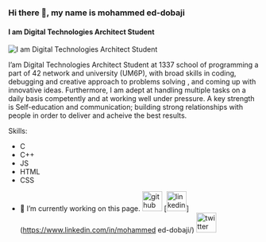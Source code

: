 ### Hi there 👋, my name is mohammed ed-dobaji
#### I am Digital Technologies Architect Student
![I am Digital Technologies Architect Student](https://cdn.intra.42.fr/users/9837bf8c3116701cb911689c11956b31/med-doba.jpg)

I’am Digital Technologies Architect  Student at 1337 school of programming a part of 42 network and university (UM6P), with broad skills in coding, debugging and creative approach to problems solving , and coming up with innovative ideas. Furthermore, I am adept at handling multiple tasks on a daily basis competently and at working well under pressure.
A key strength is Self-education and communication; building strong relationships with people in order to deliver and acheive the best results.

Skills: 
  * C
  * C++
  * JS
  * HTML
  * CSS

- 🔭 I’m currently working on this page. 
 [<img src='https://cdn.jsdelivr.net/npm/simple-icons@3.0.1/icons/github.svg' alt='github' height='40'>](https://github.com/med-doba)  [<img src='https://cdn.jsdelivr.net/npm/simple-icons@3.0.1/icons/linkedin.svg' alt='linkedin' height='40'>](https://www.linkedin.com/in/mohammed ed-dobaji/)  [<img src='https://cdn.jsdelivr.net/npm/simple-icons@3.0.1/icons/twitter.svg' alt='twitter' height='40'>](https://twitter.com/med_eddobaji)  





<!--
**med-doba/med-doba** is a ✨ _special_ ✨ repository because its `README.md` (this file) appears on your GitHub profile.

Here are some ideas to get you started:

- 🔭 I’m currently working on ...
- 🌱 I’m currently learning ...
- 👯 I’m looking to collaborate on ...
- 🤔 I’m looking for help with ...
- 💬 Ask me about ...
- 📫 How to reach me: ...
- 😄 Pronouns: ...
- ⚡ Fun fact: ...
-->

